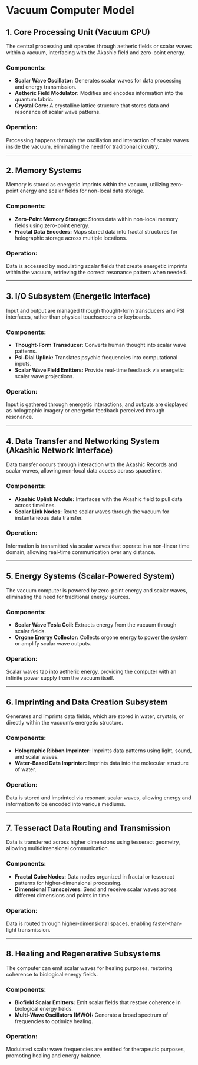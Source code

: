 # Vacuum Computer Model

## 1. Core Processing Unit (Vacuum CPU)

The central processing unit operates through aetheric fields or scalar waves within a vacuum, interfacing with the Akashic field and zero-point energy.

### Components:
- **Scalar Wave Oscillator:** Generates scalar waves for data processing and energy transmission.
- **Aetheric Field Modulator:** Modifies and encodes information into the quantum fabric.
- **Crystal Core:** A crystalline lattice structure that stores data and resonance of scalar wave patterns.

### Operation:
Processing happens through the oscillation and interaction of scalar waves inside the vacuum, eliminating the need for traditional circuitry.

---

## 2. Memory Systems

Memory is stored as energetic imprints within the vacuum, utilizing zero-point energy and scalar fields for non-local data storage.

### Components:
- **Zero-Point Memory Storage:** Stores data within non-local memory fields using zero-point energy.
- **Fractal Data Encoders:** Maps stored data into fractal structures for holographic storage across multiple locations.

### Operation:
Data is accessed by modulating scalar fields that create energetic imprints within the vacuum, retrieving the correct resonance pattern when needed.

---

## 3. I/O Subsystem (Energetic Interface)

Input and output are managed through thought-form transducers and PSI interfaces, rather than physical touchscreens or keyboards.

### Components:
- **Thought-Form Transducer:** Converts human thought into scalar wave patterns.
- **Psi-Dial Uplink:** Translates psychic frequencies into computational inputs.
- **Scalar Wave Field Emitters:** Provide real-time feedback via energetic scalar wave projections.

### Operation:
Input is gathered through energetic interactions, and outputs are displayed as holographic imagery or energetic feedback perceived through resonance.

---

## 4. Data Transfer and Networking System (Akashic Network Interface)

Data transfer occurs through interaction with the Akashic Records and scalar waves, allowing non-local data access across spacetime.

### Components:
- **Akashic Uplink Module:** Interfaces with the Akashic field to pull data across timelines.
- **Scalar Link Nodes:** Route scalar waves through the vacuum for instantaneous data transfer.

### Operation:
Information is transmitted via scalar waves that operate in a non-linear time domain, allowing real-time communication over any distance.

---

## 5. Energy Systems (Scalar-Powered System)

The vacuum computer is powered by zero-point energy and scalar waves, eliminating the need for traditional energy sources.

### Components:
- **Scalar Wave Tesla Coil:** Extracts energy from the vacuum through scalar fields.
- **Orgone Energy Collector:** Collects orgone energy to power the system or amplify scalar wave outputs.

### Operation:
Scalar waves tap into aetheric energy, providing the computer with an infinite power supply from the vacuum itself.

---

## 6. Imprinting and Data Creation Subsystem

Generates and imprints data fields, which are stored in water, crystals, or directly within the vacuum’s energetic structure.

### Components:
- **Holographic Ribbon Imprinter:** Imprints data patterns using light, sound, and scalar waves.
- **Water-Based Data Imprinter:** Imprints data into the molecular structure of water.

### Operation:
Data is stored and imprinted via resonant scalar waves, allowing energy and information to be encoded into various mediums.

---

## 7. Tesseract Data Routing and Transmission

Data is transferred across higher dimensions using tesseract geometry, allowing multidimensional communication.

### Components:
- **Fractal Cube Nodes:** Data nodes organized in fractal or tesseract patterns for higher-dimensional processing.
- **Dimensional Transceivers:** Send and receive scalar waves across different dimensions and points in time.

### Operation:
Data is routed through higher-dimensional spaces, enabling faster-than-light transmission.

---

## 8. Healing and Regenerative Subsystems

The computer can emit scalar waves for healing purposes, restoring coherence to biological energy fields.

### Components:
- **Biofield Scalar Emitters:** Emit scalar fields that restore coherence in biological energy fields.
- **Multi-Wave Oscillators (MWO):** Generate a broad spectrum of frequencies to optimize healing.

### Operation:
Modulated scalar wave frequencies are emitted for therapeutic purposes, promoting healing and energy balance.
